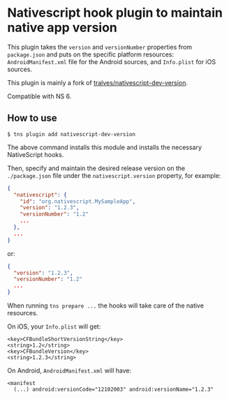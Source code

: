 # Nativescript hook plugin to maintain native app version

This plugin takes the `version` and `versionNumber` properties from `package.json` and puts on the specific platform resources: `AndroidManifest.xml` file for the Android sources, and `Info.plist` for iOS sources.

This plugin is mainly a fork of [tralves/nativescript-dev-version](https://github.com/tralves/nativescript-dev-version).

Compatible with NS 6.

## How to use

```
$ tns plugin add nativescript-dev-version
```

The above command installs this module and installs the necessary NativeScript hooks.

Then, specify and maintain the desired release version on the `./package.json` file under the `nativescript.version` property, for example:

```json
{
  "nativescript": {
    "id": "org.nativescript.MySampleApp",
    "version": "1.2.3",
    "versionNumber": "1.2"
    ...
  },
  ...
}
```

or:

```json
{
  "version": "1.2.3",
  "versionNumber": "1.2"
  ...
}
```

When running `tns prepare ...` the hooks will take care of the native resources.

On iOS, your `Info.plist` will get:

```
<key>CFBundleShortVersionString</key>
<string>1.2</string>
<key>CFBundleVersion</key>
<string>1.2.3</string>
```

On Android, `AndroidManifest.xml` will have:

```
<manifest
  (...) android:versionCode="12102003" android:versionName="1.2.3"
```